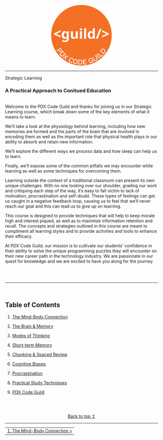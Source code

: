 <p align="center">
    <img src="./images/pdx_code_guild_logo.svg" width=200/>
<p>

---

<p align="center>

## Strategic Learning

### A Practical Approach to Conitued Education

</p>

<br>
Welcome to the PDX Code Guild and thanks for joining us in our Strategic Learning course, which break down some of the key elements of what it means to learn.

We’ll take a look at the physiology behind learning, including how new memories are formed and the parts of the brain that are involved in encoding them as well as the important role that physical health plays in our ability to absorb and retain new information.

We’ll explore the different ways we process data and how sleep can help us to learn.

Finally, we’ll expose some of the common pitfalls we may encounter while learning as well as some techniques for overcoming them.

Learning outside the context of a traditional classroom can present its own unique challenges. With no one looking over our shoulder, grading our work and critiquing each step of the way, it’s easy to fall victim to lack of motivation, procrastination and self-doubt. These types of feelings can get us caught in a negative feedback loop, causing us to feel that we’ll never reach our goal and this can lead us to give up on learning.

This course is designed to provide techniques that will help to keep morale high and interest piqued, as well as to maximize information retention and recall. The concepts and strategies outlined in this course are meant to compliment all learning styles and to provide activities and tools to enhance their efficacy.

At PDX Code Guild, our mission is to cultivate our students' confidence in their ability to solve the unique programming puzzles they will encounter on their new career path in the technology industry. We are passionate in our quest for knowledge and we are excited to have you along for the journey.

<br/>
<br/>

---

<br/>

## Table of Contents


1.  [The Mind-Body Connection](./mind_body_connection.md")

2.  [The Brain & Memory](./the_brain_and_memory.md)

3. <a href="./modes_of_thinking.md">Modes of Thinking</a>

4. <a href="./short_term_memory.md">Short-term Memory</a>

5. <a href="./chunking_and_spaced_review.md">Chunking & Spaced Review</a>

6. <a href="./cognitive_biases.md">Cognitive Biases</a>

7. <a href="./procrastination.md">Procrastination</a>

8. <a href="./practical_study_techniques.md">Practical Study Techniques</a>

9. <a href="./pdx_code_guild.md">PDX Code Guild</a>

<br><br>

<center>
    <a href="#top">Back to top &mapstoup;</a>
</center>

---

<table style="width:100%">
    <tr>
        <td align="right">
            <a href="./mind_body_connection.md">
                1. The Mind-Body Connection >
            </a>
        </td>
    </tr>
</table>
